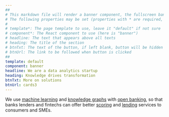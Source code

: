 ```yaml
---
##
# This markdown file will render a banner component, the fullscreen banner section appearing in the home page. 
# The following properties may be set (properties with * are required, to leave a property blank use ''):
#
# template*: The page template to use, leave it "default" if not sure
# component*: The React component to use (here is "banner")
# headline: The text that appears above all texts
# heading: The title of the section
# btnTxt: The text of the button, if left blank, button will be hidden
# btnUrl: The link to be followed when button is clicked 
##
template: default
component: banner
headline: We are a data analytics startup
heading: Knowledge drives transformation
btnTxt: More on solutions
btnUrl: cards3
---
```


We use [machine&nbsp;learning](/solutions/machine-learning) and [knowledge&nbsp;graphs](/solutions/knowledge-graphs) 
with [open&nbsp;banking](/solutions/open-banking-api), so that banks lenders and fintechs can offer better 
[scoring](/solutions/credit-scoring) and [lending](/solutions/lending) services to consumers and SMEs.
